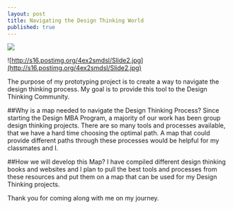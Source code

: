 ```yaml
---
layout: post
title: Navigating the Design Thinking World
published: true
---
```


![](/)

![http://s16.postimg.org/4ex2smdsl/Slide2.jpg](http://s16.postimg.org/4ex2smdsl/Slide2.jpg)

The purpose of my prototyping project is to create a way to navigate the design thinking process. My goal is  to provide this tool to the Design Thinking Community.



##Why is a map needed to navigate the Design Thinking Process?
Since starting the Design MBA Program, a majority of our work has been group design thinking projects. There are so many tools and processes available, that we have a hard time choosing the optimal path. A map that could provide different paths through these processes would be helpful for my classmates and I.



##How we will develop this Map?
I have compiled different design thinking books and websites and l plan to pull the best tools and processes from these resources and put them on a map that can be used for my Design Thinking projects. 

Thank you for coming along with me on my journey.





